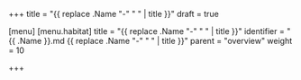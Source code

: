 +++
title = "{{ replace .Name "-" " " | title }}"
draft = true

[menu]
  [menu.habitat]
    title = "{{ replace .Name "-" " " | title }}"
    identifier = "{{ .Name }}.md {{ replace .Name "-" " " | title }}"
    parent = "overview"
    weight = 10

+++

